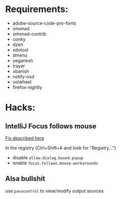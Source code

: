 
# Requirements:

* adobe-source-code-pro-fonts
* xmonad
* xmonad-contrib
* conky
* dzen
* xdotool
* dmenu
* yeganesh
* trayer
* xbanish
* notify-osd 
* volwheel
* firefox-nightly

# Hacks:

## IntelliJ Focus follows mouse

[Fix described here](https://youtrack.jetbrains.com/issue/IDEA-112015#comment=27-1324403)

In the registry  (Ctrl+Shift+A and look for "Registry...")

 - disable `allow.dialog.based.popup`
 - enable `focus.follows.mouse.workarounds`

## Alsa bullshit

use `pavucontrol` to view/modify output sources
